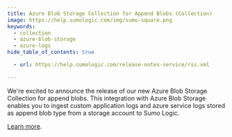 ```yaml
---
title: Azure Blob Storage Collection for Append Blobs (Collection)
image: https://help.sumologic.com/img/sumo-square.png
keywords:
  - collection
  - azure-blob-storage
  - azure-logs
hide_table_of_contents: true

  - url: https://help.sumologic.com/release-notes-service/rss.xml
    
---
```


We're excited to announce the release of our new Azure Blob Storage Collection for append blobs. This integration with Azure Blob Storage enables you to ingest custom application logs and azure service logs stored as append blob type from a storage account to Sumo Logic. 

[Learn more](/docs/send-data/collect-from-other-data-sources/azure-blob-storage/append-blob/).

